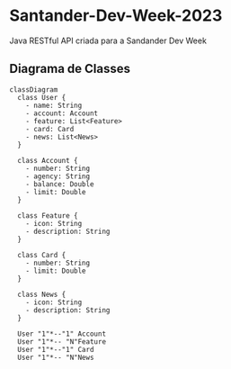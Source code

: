 # Santander-Dev-Week-2023
Java RESTful API criada para a Sandander Dev Week


## Diagrama de Classes

```mermaid
classDiagram
  class User {
    - name: String
    - account: Account
    - feature: List<Feature>
    - card: Card
    - news: List<News>
  }

  class Account {
    - number: String
    - agency: String
    - balance: Double
    - limit: Double
  }

  class Feature {
    - icon: String
    - description: String
  }

  class Card {
    - number: String
    - limit: Double
  }

  class News {
    - icon: String
    - description: String
  }

  User "1"*--"1" Account
  User "1"*-- "N"Feature
  User "1"*--"1" Card
  User "1"*-- "N"News
```
